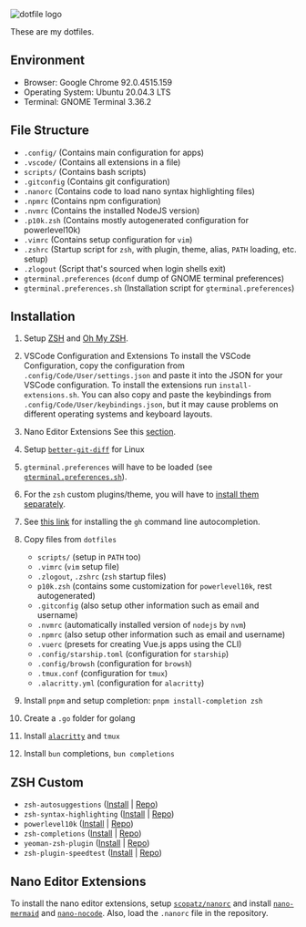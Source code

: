![dotfile logo](https://raw.githubusercontent.com/jglovier/dotfiles-logo/main/dotfiles-logo.svg)

These are my dotfiles.

## Environment

- Browser: Google Chrome 92.0.4515.159
- Operating System: Ubuntu 20.04.3 LTS
- Terminal: GNOME Terminal 3.36.2

## File Structure

- `.config/` (Contains main configuration for apps)
- `.vscode/` (Contains all extensions in a file)
- `scripts/` (Contains bash scripts)
- `.gitconfig` (Contains git configuration)
- `.nanorc` (Contains code to load nano syntax highlighting files)
- `.npmrc` (Contains npm configuration)
- `.nvmrc` (Contains the installed NodeJS version)
- `.p10k.zsh` (Contains mostly autogenerated configuration for powerlevel10k)
- `.vimrc` (Contains setup configuration for `vim`)
- `.zshrc` (Startup script for `zsh`, with plugin, theme, alias, `PATH` loading, etc. setup)
- `.zlogout` (Script that's sourced when login shells exit)
- `gterminal.preferences` (`dconf` dump of GNOME terminal preferences)
- `gterminal.preferences.sh` (Installation script for `gterminal.preferences`)

## Installation

1. Setup [ZSH](https://zsh.sourceforge.io/) and [Oh My ZSH](https://ohmyz.sh/).
2. VSCode Configuration and Extensions
   To install the VSCode Configuration, copy the configuration from `.config/Code/User/settings.json`
   and paste it into the JSON for your VSCode configuration.
   To install the extensions run `install-extensions.sh`.
   You can also copy and paste the keybindings from `.config/Code/User/keybindings.json`, but it may
   cause problems on different operating systems and keyboard layouts.
3. Nano Editor Extensions
   See this [section](#nano-editor-extensions).
4. Setup [`better-git-diff`](https://github.com/Yash-Singh1/better-git-diff) for Linux
5. `gterminal.preferences` will have to be loaded (see [`gterminal.preferences.sh`](./gterminal.preferences.sh)).
6. For the `zsh` custom plugins/theme, you will have to [install them separately](#zsh-custom).
7. See [this link](https://khalidabuhakmeh.com/ohmyzsh-github-cli-command-completion) for installing the `gh` command line autocompletion.
8. Copy files from `dotfiles`
   - `scripts/` (setup in `PATH` too)
   - `.vimrc` (`vim` setup file)
   - `.zlogout`, `.zshrc` (`zsh` startup files)
   - `p10k.zsh` (contains some customization for `powerlevel10k`, rest autogenerated)
   - `.gitconfig` (also setup other information such as email and username)
   - `.nvmrc` (automatically installed version of `nodejs` by `nvm`)
   - `.npmrc` (also setup other information such as email and username)
   - `.vuerc` (presets for creating Vue.js apps using the CLI)
   - `.config/starship.toml` (configuration for `starship`)
   - `.config/browsh` (configuration for `browsh`)
   - `.tmux.conf` (configuration for `tmux`)
   - `.alacritty.yml` (configuration for `alacritty`)

9. Install `pnpm` and setup completion: `pnpm install-completion zsh`
10. Create a `.go` folder for golang
11. Install [`alacritty`](https://github.com/alacritty/alacritty/blob/master/INSTALL.md) and `tmux`
12. Install `bun` completions, `bun completions`

## ZSH Custom

- `zsh-autosuggestions` ([Install](https://github.com/zsh-users/zsh-autosuggestions/blob/master/INSTALL.md#oh-my-zsh) | [Repo](https://github.com/zsh-users/zsh-autosuggestions))
- `zsh-syntax-highlighting` ([Install](https://github.com/zsh-users/zsh-syntax-highlighting/blob/master/INSTALL.md#oh-my-zsh) | [Repo](https://github.com/zsh-users/zsh-syntax-highlighting))
- `powerlevel10k` ([Install](https://github.com/romkatv/powerlevel10k#oh-my-zsh) | [Repo](https://github.com/romkatv/powerlevel10k))
- `zsh-completions` ([Install](https://github.com/zsh-users/zsh-completions#oh-my-zsh) | [Repo](https://github.com/zsh-users/zsh-completions))
- `yeoman-zsh-plugin` ([Install](https://github.com/edouard-lopez/yeoman-zsh-plugin#oh-my-zsh) | [Repo](https://github.com/edouard-lopez/yeoman-zsh-plugin))
- `zsh-plugin-speedtest` ([Install](https://github.com/Yash-Singh1/zsh-plugin-speedtest#oh-my-zsh) | [Repo](https://github.com/Yash-Singh1/zsh-plugin-speedtest))

## Nano Editor Extensions

To install the nano editor extensions, setup [`scopatz/nanorc`](https://github.com/scopatz/nanorc)
and install [`nano-mermaid`](https://github.com/Yash-Singh1/nano-mermaid) and [`nano-nocode`](https://github.com/Yash-Singh1/nano-nocode). Also, load the `.nanorc` file in the repository.
